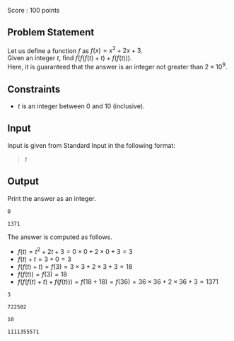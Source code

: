 Score : $100$ points

## Problem Statement

Let us define a function $f$ as $f(x) = x^2 + 2x + 3$.<br>
Given an integer $t$, find $f(f(f(t)+t)+f(f(t)))$.<br>
Here, it is guaranteed that the answer is an integer not greater than $2 \times 10^9$.

## Constraints

- $t$ is an integer between $0$ and $10$ (inclusive).

## Input

Input is given from Standard Input in the following format:

> $t$

## Output

Print the answer as an integer.

```input1
0
```

```output1
1371
```

The answer is computed as follows.

- $f(t) = t^2 + 2t + 3 = 0 \times 0 + 2 \times 0 + 3 = 3$
- $f(t)+t = 3 + 0 = 3$
- $f(f(t)+t) = f(3) = 3 \times 3 + 2 \times 3 + 3 = 18$
- $f(f(t)) = f(3) = 18$
- $f(f(f(t)+t)+f(f(t))) = f(18+18) = f(36) = 36 \times 36 + 2 \times 36 + 3 = 1371$

```input2
3
```

```output2
722502
```

```input3
10
```

```output3
1111355571
```